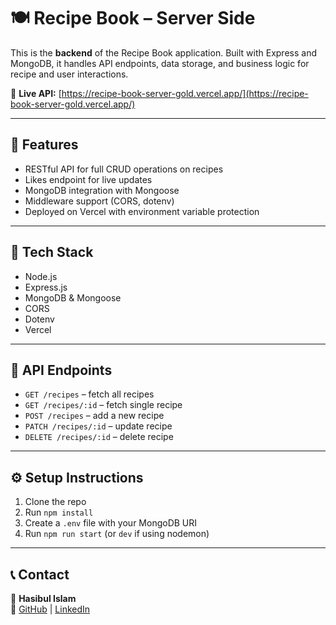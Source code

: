# 🍽️ Recipe Book – Server Side

This is the **backend** of the Recipe Book application. Built with Express and MongoDB, it handles API endpoints, data storage, and business logic for recipe and user interactions.

🔗 **Live API:** [https://recipe-book-server-gold.vercel.app/](https://recipe-book-server-gold.vercel.app/)

---

## 🚀 Features

- RESTful API for full CRUD operations on recipes
- Likes endpoint for live updates
- MongoDB integration with Mongoose
- Middleware support (CORS, dotenv)
- Deployed on Vercel with environment variable protection

---

## 🔧 Tech Stack

- Node.js
- Express.js
- MongoDB & Mongoose
- CORS
- Dotenv
- Vercel

---

## 📂 API Endpoints

- `GET /recipes` – fetch all recipes
- `GET /recipes/:id` – fetch single recipe
- `POST /recipes` – add a new recipe
- `PATCH /recipes/:id` – update recipe
- `DELETE /recipes/:id` – delete recipe


---

## ⚙️ Setup Instructions

1. Clone the repo
2. Run `npm install`
3. Create a `.env` file with your MongoDB URI
4. Run `npm run start` (or `dev` if using nodemon)

---

## 📞 Contact

👤 **Hasibul Islam**  
🔗 [GitHub](https://github.com/web-hasib) | [LinkedIn](https://www.linkedin.com/in/-hasibul-islam-/)